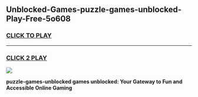 
## Unblocked-Games-puzzle-games-unblocked-Play-Free-5o608
<h3>
<a href="https://premium76.site?title=puzzle-games-unblocked&ref=09A">CLICK TO PLAY</a></h3>
<hr>

<h3>
<a href="https://premium76.site?title=puzzle-games-unblocked&ref=09A">CLICK 2 PLAY</a>
  
</h3>

<a href="https://premium76.site?title=puzzle-games-unblocked&ref=09A"><img src="https://clearcache.store/games.png"></a>


**puzzle-games-unblocked games unblocked: Your Gateway to Fun and Accessible Online Gaming**
